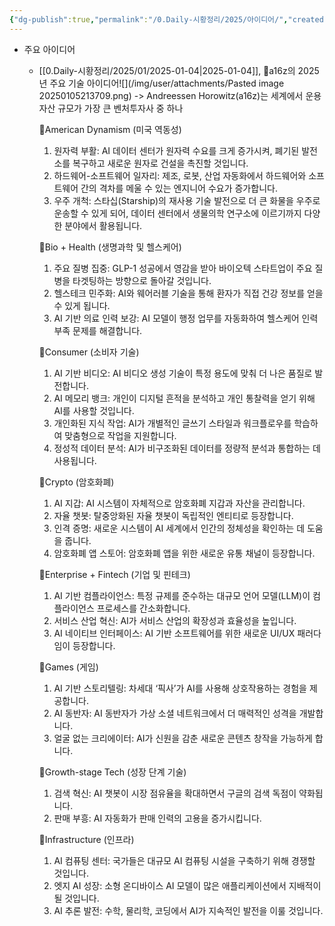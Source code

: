 ```yaml
---
{"dg-publish":true,"permalink":"/0.Daily-시황정리/2025/아이디어/","created":"2024-12-30T17:41:54.967+09:00","updated":"2025-06-03T20:07:54.414+09:00"}
---
```


- 주요 아이디어
	- [[0.Daily-시황정리/2025/01/2025-01-04\|2025-01-04]], 🤩a16z의 2025년 주요 기술 아이디어![](/img/user/attachments/Pasted image 20250105213709.png)
		-> Andreessen Horowitz(a16z)는 세계에서 운용자산 규모가 가장 큰 벤처투자사 중 하나
		
		🔵American Dynamism (미국 역동성)
		 1. 원자력 부활: AI 데이터 센터가 원자력 수요를 크게 증가시켜, 폐기된 발전소를 복구하고 새로운 원자로 건설을 촉진할 것입니다.
		 2. 하드웨어-소프트웨어 일자리: 제조, 로봇, 산업 자동화에서 하드웨어와 소프트웨어 간의 격차를 메울 수 있는 엔지니어 수요가 증가합니다.
		 3. 우주 개척: 스타십(Starship)의 재사용 기술 발전으로 더 큰 화물을 우주로 운송할 수 있게 되어, 데이터 센터에서 생물의학 연구소에 이르기까지 다양한 분야에서 활용됩니다.
		
		🔵Bio + Health (생명과학 및 헬스케어)
		 1. 주요 질병 집중: GLP-1 성공에서 영감을 받아 바이오텍 스타트업이 주요 질병을 타겟팅하는 방향으로 돌아갈 것입니다.
		 2. 헬스테크 민주화: AI와 웨어러블 기술을 통해 환자가 직접 건강 정보를 얻을 수 있게 됩니다.
		 3. AI 기반 의료 인력 보강: AI 모델이 행정 업무를 자동화하여 헬스케어 인력 부족 문제를 해결합니다.
		
		🔵Consumer (소비자 기술)
		 1. AI 기반 비디오: AI 비디오 생성 기술이 특정 용도에 맞춰 더 나은 품질로 발전합니다.
		 2. AI 메모리 뱅크: 개인이 디지털 흔적을 분석하고 개인 통찰력을 얻기 위해 AI를 사용할 것입니다.
		 3. 개인화된 지식 작업: AI가 개별적인 글쓰기 스타일과 워크플로우를 학습하여 맞춤형으로 작업을 지원합니다.
		 4. 정성적 데이터 분석: AI가 비구조화된 데이터를 정량적 분석과 통합하는 데 사용됩니다.
		
		🔵Crypto (암호화폐)
		 1. AI 지갑: AI 시스템이 자체적으로 암호화폐 지갑과 자산을 관리합니다.
		 2. 자율 챗봇: 탈중앙화된 자율 챗봇이 독립적인 엔티티로 등장합니다.
		 3. 인격 증명: 새로운 시스템이 AI 세계에서 인간의 정체성을 확인하는 데 도움을 줍니다.
		 4. 암호화폐 앱 스토어: 암호화폐 앱을 위한 새로운 유통 채널이 등장합니다.
		
		🔵Enterprise + Fintech (기업 및 핀테크)
		 1. AI 기반 컴플라이언스: 특정 규제를 준수하는 대규모 언어 모델(LLM)이 컴플라이언스 프로세스를 간소화합니다.
		 2. 서비스 산업 혁신: AI가 서비스 산업의 확장성과 효율성을 높입니다.
		 3. AI 네이티브 인터페이스: AI 기반 소프트웨어를 위한 새로운 UI/UX 패러다임이 등장합니다.
		
		🔵Games (게임)
		 1. AI 기반 스토리텔링: 차세대 ‘픽사’가 AI를 사용해 상호작용하는 경험을 제공합니다.
		 2. AI 동반자: AI 동반자가 가상 소셜 네트워크에서 더 매력적인 성격을 개발합니다.
		 3. 얼굴 없는 크리에이터: AI가 신원을 감춘 새로운 콘텐츠 창작을 가능하게 합니다.
		
		🔵Growth-stage Tech (성장 단계 기술)
		 1. 검색 혁신: AI 챗봇이 시장 점유율을 확대하면서 구글의 검색 독점이 약화됩니다.
		 2. 판매 부흥: AI 자동화가 판매 인력의 고용을 증가시킵니다.
		
		🔵Infrastructure (인프라)
		 1. AI 컴퓨팅 센터: 국가들은 대규모 AI 컴퓨팅 시설을 구축하기 위해 경쟁할 것입니다.
		 2. 엣지 AI 성장: 소형 온디바이스 AI 모델이 많은 애플리케이션에서 지배적이 될 것입니다.
		 3. AI 추론 발전: 수학, 물리학, 코딩에서 AI가 지속적인 발전을 이룰 것입니다.